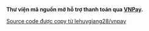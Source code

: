 <strong>Thư viện mã nguồn mở hỗ trợ thanh toán qua [VNPay](https://vnpay.vn).</strong>

[Source code được copy từ lehuygiang28/vnpay](https://github.com/lehuygiang28/vnpay)